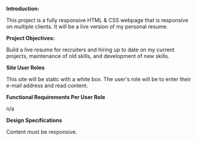 <strong> Introduction: </strong>

This project is a fully responsive HTML & CSS webpage that is responsive
on multiple clients. It will be a live version of my personal resume.

<strong> Project Objectives: </strong>

Build a live resume for recruiters and hiring up to date on my current projects, maintenance of old skills, and development of new skills.

<strong> Site User Roles </strong>

This site will be static with a white box. The user's role will be to enter
their e-mail address and read content.

<strong> Functional Requirements Per User Role </strong>

n/a

<strong> Design Specifications </strong>

Content must be responsive. 
